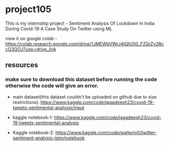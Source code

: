
# project105

This is my internship project - Sentiment Analysis Of Lockdown In India During Covid-19 A Case Study On Twitter using ML

view it on google colab - https://colab.research.google.com/drive/1JMEWbVWrJ4tQlU00_FZQrZy2BccO3QOJ?usp=drive_link

## resources

### make sure to download this dataset before running the code otherwise the code will give an error.

- main dataset(this dataset couldn't be uploaded on github due to size restrictions): https://www.kaggle.com/code/jagadeesh23/covid-19-tweets-sentimental-analysis/input

- kaggle notebook-1:
https://www.kaggle.com/code/jagadeesh23/covid-19-tweets-sentimental-analysis

- Kaggle notebook-2:
https://www.kaggle.com/code/walterlv0/twitter-sentiment-analysis-lstm/notebook
